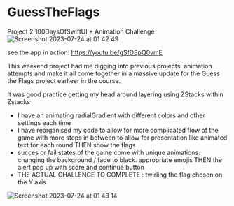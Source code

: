 # GuessTheFlags
 Project 2 100DaysOfSwiftUI + Animation Challenge
![Screenshot 2023-07-24 at 01 42 49](https://github.com/Yannemal/GuessThe-Flags/assets/56878180/ef09c648-32e4-47e2-b4f4-0b5834e87128)

see the app in action: https://youtu.be/gSfD8pQ0vmE

This weekend project had me digging into previous projects' animation attempts and make it all come together in a massive update for the Guess the Flags project earlieer in the course.

It was good practice getting my head around layering using ZStacks within Zstacks

- I have an animating radialGradient with different colors and other settings each time
- I have reorganised my code to allow for more complicated flow of the game with more steps in between to allow for presentation like animated text for each round THEN show the flags
- succes or fail states of the game come with unique animations: changing the background / fade to black. appropriate emojis THEN the alert pop up with score and continue button
- THE ACTUAL CHALLENGE TO COMPLETE : twirling the flag chosen on the Y axis 

![Screenshot 2023-07-24 at 01 43 14](https://github.com/Yannemal/GuessThe-Flags/assets/56878180/a04cbe74-59e8-41de-acaf-f7f1f85959e1)
